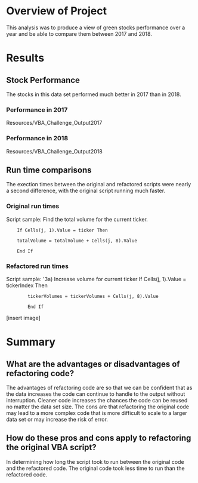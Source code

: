 # Overview of Project
This analysis was to produce a view of green stocks performance over a year and be able to compare them between 2017 and 2018. 


# Results

## Stock Performance

The stocks in this data set performed much better in 2017 than in 2018. 

### Performance in 2017
Resources/VBA_Challenge_Output2017

### Performance in 2018

Resources/VBA_Challenge_Output2018

## Run time comparisons
The exection times between the original and refactored scripts were nearly a second difference, with the original script running much faster. 

### Original run times

Script sample:
Find the total volume for the current ticker.
    
        If Cells(j, 1).Value = ticker Then
        
        totalVolume = totalVolume + Cells(j, 8).Value
        
        End If



### Refactored run times 

Script sample:
'3a) Increase volume for current ticker
          If Cells(j, 1).Value = tickerIndex Then
        
            tickerVolumes = tickerVolumes + Cells(j, 8).Value
        
            End If 

[insert image]


# Summary

## What are the advantages or disadvantages of refactoring code?
The advantages of refactoring code are so that we can be confident that as the data increases the code can continue to handle to the output without interruption. Cleaner code increases the chances the code can be reused no matter the data set size. The cons are that refactoring the original code may lead to a more complex code that is more difficult to scale to a larger data set or may increase the risk of error. 


## How do these pros and cons apply to refactoring the original VBA script?
In determining how long the script took to run between the original code and the refactored code. The original code took less time to run than the refactored code.
